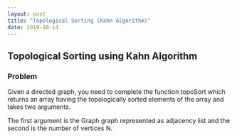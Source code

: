 ```yaml
---
layout: post
title: "Topological Sorting (Kahn Algorithm)"
date: 2019-10-14
---
```


## Topological Sorting using Kahn Algorithm
### Problem
Given a directed graph, you need to complete the function topoSort which returns an array having the topologically sorted elements of the array and takes two arguments.

The first argument is the Graph graph represented as adjacency list and the second is the number of vertices N.
